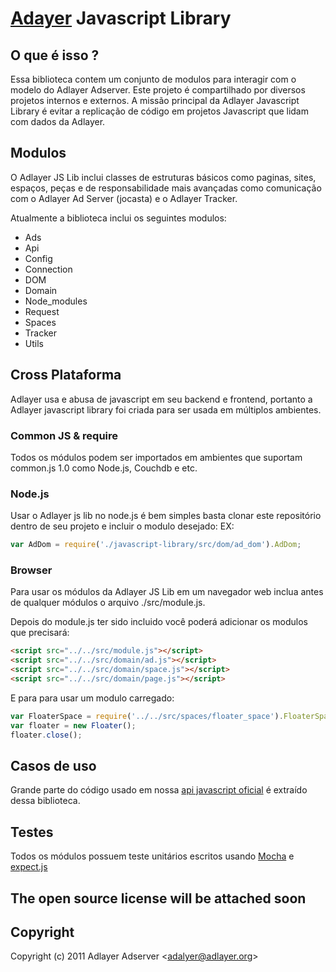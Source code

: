 
# [Adayer](http://adlayer.com.br) Javascript Library

## O que é isso ?

Essa biblioteca contem um conjunto de modulos para interagir com o modelo do Adlayer Adserver.
Este projeto é compartilhado por diversos projetos internos e externos.
A missão principal da Adlayer Javascript Library é evitar a replicação de código em projetos Javascript que lidam com dados da Adlayer.

## Modulos

O Adlayer JS Lib inclui classes de estruturas básicos como paginas, sites, espaços, peças e de responsabilidade mais avançadas como comunicação com o Adlayer Ad Server (jocasta) e o Adlayer Tracker.

Atualmente a biblioteca inclui os seguintes modulos:
* Ads
* Api
* Config
* Connection
* DOM
* Domain
* Node_modules
* Request
* Spaces
* Tracker
* Utils

## Cross Plataforma

Adlayer usa e abusa de javascript em seu backend e frontend, portanto a Adlayer javascript library foi criada para ser usada em múltiplos ambientes.

### Common JS & require

Todos os módulos podem ser importados em ambientes que suportam common.js 1.0 como Node.js, Couchdb e etc.

### Node.js

Usar o Adlayer js lib no node.js é bem simples basta clonar este repositório dentro de seu projeto e incluir o modulo desejado:
EX:
```javascript
var AdDom = require('./javascript-library/src/dom/ad_dom').AdDom;
```

### Browser

Para usar os módulos da Adlayer JS Lib em um navegador web inclua antes de qualquer módulos o arquivo ./src/module.js.

Depois do module.js ter sido incluido você poderá adicionar os modulos que precisará:
```html
<script src="../../src/module.js"></script>
<script src="../../src/domain/ad.js"></script>
<script src="../../src/domain/space.js"></script>
<script src="../../src/domain/page.js"></script>
```

E para para usar um modulo carregado:
```javascript
var FloaterSpace = require('../../src/spaces/floater_space').FloaterSpace;
var floater = new Floater();
floater.close();
```

## Casos de uso

Grande parte do código usado em nossa [api javascript oficial](https://github.com/adlayer/javascript-api) é extraído dessa biblioteca.

## Testes

Todos os módulos possuem teste unitários escritos usando [Mocha](https://github.com/visionmedia/mocha) e [expect.js](https://github.com/LearnBoost/expect.js)
 
## The open source license will be attached soon

## Copyright

Copyright (c) 2011 Adlayer Adserver
&lt;adalyer@adlayer.org&gt;